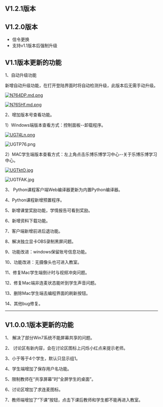 ## V1.2.1版本


## V1.2.0版本

* 信令更换
* 支持v1.1版本后强制升级

## V1.1版本更新的功能
1、自动升级功能  

新增自动升级功能，在打开登陆界面时将自动检测升级，此版本后无需手动升级。

[![N764DP.md.png](https://s1.ax1x.com/2020/07/01/N764DP.md.png)](https://imgchr.com/i/N764DP)

[![N765Hf.md.png](https://s1.ax1x.com/2020/07/01/N765Hf.md.png)](https://imgchr.com/i/N765Hf)

2、增加版本号查看功能。

1）Windows端版本查看方式：控制面板--卸载程序。

[![UG74Ln.png](https://s1.ax1x.com/2020/07/13/UG74Ln.png)](https://imgchr.com/i/UG74Ln)

![UGTP76.png](https://s1.ax1x.com/2020/07/13/UGTP76.png)

2）MAC学生端版本查看方式：左上角点击乐博乐博学习中心--关于乐博乐博学习中心。

[![UGTktO.jpg](https://s1.ax1x.com/2020/07/13/UGTktO.jpg)](https://imgchr.com/i/UGTktO)

![UGTFAK.jpg](https://s1.ax1x.com/2020/07/13/UGTFAK.jpg)

3、 Python课程客户端Web编译器更新为内置Python编译器。
    
4、Python课程新增预置程序。

5、新增课堂奖励功能，学情报告可看到奖励。

6、新增资料下载功能。

7、客户端新增前进后退功能。

8、解决独立显卡OBS录制黑屏问题。

9、功能改进：windows保留账号信息功能。

10、功能改进：无摄像头也可进入教室。

11、修复Mac学生端倒计时与视频冲突问题。

12、修复Mac端非连麦状态能听到学生声音问题。

13、删除Mac学生端去编程界面的刷新按钮。

14、其他bug修复。

---

## V1.0.0.1版本更新的功能
1、 解决了部分Win7系统不能屏幕共享的问题。

2、 讨论区有新内容，会在讨论区图标上闪烁小红点来提示老师。

3、小于等于4个学生，默认只显示组1。

4、学生端增加了保存用户名功能。

5、限制教师在“共享屏幕”时“全屏学生的桌面”。

6、讨论区增加了求连麦图标。

7、教师端增加了“下课”按钮，点击下课后教师和学生都不能再进入教室。